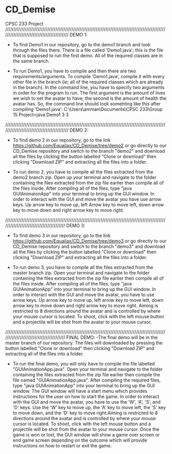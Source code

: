 # CD_Demise
CPSC 233 Project
//////////////////////////////////////////////////////////////////////////////////////////////////////////////////////////////////////////
DEMO 1:
- To find Demo1 in our repository, go to the demo1 branch and look through the files there. There is a file called 'Demo1.java'; this is
the file that is supposed to run the first demo.  All of the required classes are in the same branch.

- To run Demo1, you have to compile and then there are two requirements/arguments.  To compile 'Demo1.java', compile it with every other
file in the branch (ie; all of the required classes which are already in the branch). In the command line, you have to specify two
arguments in order for the program to run.  The first argument is the amount of lives we wish to set the avatar to have; the second is the 
amount of health the avatar has. So, the command line should look somehting like this after compiling 'Demo1.java':
      C:\Users\amman\Documents\CPSC 233\Group 15 Project>java Demo1 3 3


//////////////////////////////////////////////////////////////////////////////////////////////////////////////////////////////////////////
DEMO 2:
- To find demo 2 in our repository, go to the link https://github.com/Equailax/CD_Demise/tree/demo2 or go directly to our CD_Demise 
repository and switch to the branch "demo2" and download all the files by clicking the button labelled "Clone or download" then clicking
"Download ZIP" and extracting all the files into a folder.

- To run demo 2, you have to compile all the files extracted from the demo2 branch zip. Open up your terminal and navigate to the folder
containing the files extracted from the zip file earlier then compile all of the files inside. After compiling all of the files, type 
"java GUIAnimaionApp" into your terminal to bring up the GUI window. In order to interact with the GUI and move the avatar you have use 
arrow keys. Up arrow key to move up, left Arrow key to move left, down arrow key to move down and right arrow key to move right.

////////////////////////////////////////////////////////////////////////////////////////////////////////////////////////////////////////
DEMO 3:
- To find demo 3 in our repository, go to the link https://github.com/Equailax/CD_Demise/tree/demo3 or go directly to our CD_Demise 
repository and switch to the branch "demo3" and download all the files by clicking the button labelled "Clone or download" then clicking
"Download ZIP" and extracting all the files into a folder.

- To run demo 3, you have to compile all the files extracted from the master branch zip. Open your terminal and navigate to the folder 
containing the files extracted from the zip file earlier then compile all of the files inside. After compiling all of the files, type 
"java GUIAnimationApp" into your terminal to bring up the GUI window. In order to interact with the GUI and move the avatar, you have to 
use arrow keys. Up arrow key to move up, left arrow key to move left, down arrow key to move down and right arrow key to move right. 
Aiming is restricted to 8 directions around the avatar and is controlled by where your mouse cursor is located. To shoot, click with the 
left mouse button and a projectile will be shot from the avatar to your mouse cursor.

////////////////////////////////////////////////////////////////////////////////////////////////////////////////////////////////////////
FINAL DEMO:
-The final demo will be in the master branch of our repository. The files will downloaded by pressing the button labelled "Clone or download" then clicking "Download ZIP" and extracting all of the files into a folder.

- To run the final demo, you will only have to compile the file labelled "GUIAnimationApp.java". Open your terminal and navigate to the folder containing the files extracted from the zip file earlier then compile the file named "GUIAnimationApp.java". After compiling the required files, type "java GUIAnimationApp" into your terminal to bring up the GUI window. The GUI window will have a start menu which provides instructions for the user on how to start the game. In order to interact with the GUI and move the avatar, you have to use the 'W', 'A', 'S', and 'D' keys. Use the 'W' key to move up, the 'A' key to move left, the 'S' key to move down, and the 'D' key to move right.Aiming is restricted to 8 directions around the avatar and is controlled by where your mouse cursor is located. To shoot, click with the left mouse button and a projectile will be shot from the avatar to your mouse cursor. Once the game is won or lost, the GUI window will show a game over screen or end game screen depending on the outcome which will provide instructions on how to restart or exit the game.
